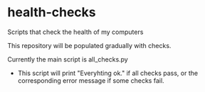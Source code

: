 # health-checks
Scripts that check the health of my computers

This repository will be populated gradually with checks.

Currently the main script is all_checks.py

* This script will print "Everyhting ok." if all checks pass,
or the corresponding error message if some checks fail.
